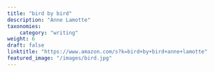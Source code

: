 ```yaml
---
title: "bird by bird"
description: "Anne Lamotte"
taxonomies:
    category: "writing"
weight: 6
draft: false
linktitle: "https://www.amazon.com/s?k=bird+by+bird+anne+lamotte"
featured_image: "/images/bird.jpg"
---
```



